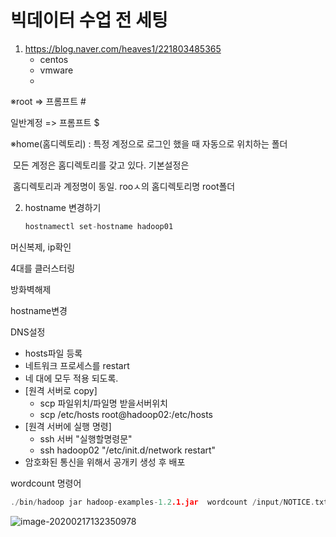 # 빅데이터 수업 전 세팅

1. https://blog.naver.com/heaves1/221803485365
   - centos
   - vmware
   - 





※root => 프롬프트 #

  일반계정 => 프롬프트 $

※home(홈디렉토리) : 특정 계정으로 로그인 했을 때 자동으로 위치하는 폴더

​									모든 계정은 홈디렉토리를 갖고 있다. 기본설정은

​									홈디렉토리과 계정명이 동일. rooㅅ의 홈디렉토리명 root폴더



2. hostname 변경하기

   ```c
   hostnamectl set-hostname hadoop01
   ```

   

머신복제, ip확인

4대를 클러스터링

방화벽해제

hostname변경

DNS설정

- hosts파일 등록
- 네트워크 프로세스를 restart
- 네 대에 모두 적용 되도록.
- [원격 서버로 copy]
  - scp 파일위치/파일명 받을서버위치
  - scp /etc/hosts root@hadoop02:/etc/hosts
- [원격 서버에 실행 명령]
  - ssh 서버 "실행할명령문"
  - ssh hadoop02 "/etc/init.d/network restart"
- 암호화된 통신을 위해서 공개키 생성 후 배포



wordcount 명령어

```c
./bin/hadoop jar hadoop-examples-1.2.1.jar  wordcount /input/NOTICE.txt /wordcount_output

```

![image-20200217132350978](C:\Users\student\AppData\Roaming\Typora\typora-user-images\image-20200217132350978.png)

